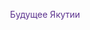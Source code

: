 <script src="https://cdn.tailwindcss.com"></script>
<p align="center" style="color: #5C338F;" class="7xl">Будущее Якутии</p>
